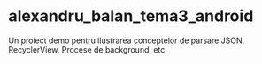 # alexandru_balan_tema3_android
Un proiect demo pentru ilustrarea conceptelor de parsare JSON, RecyclerView, Procese de background, etc.
